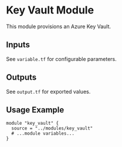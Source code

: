 # Key Vault Module

This module provisions an Azure Key Vault.

## Inputs
See `variable.tf` for configurable parameters.

## Outputs
See `output.tf` for exported values.

## Usage Example
```hcl
module "key_vault" {
  source = "../modules/key_vault"
  # ...module variables...
}
```
